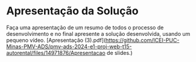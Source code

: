# Apresentação da Solução 
Faça uma apresentação de um resumo de todos o processo de desenvolvimento e no final apresente a solução desenvolvida, usando um pequeno vídeo.
[Apresentação (3).pdf](https://github.com/ICEI-PUC-Minas-PMV-ADS/pmv-ads-2024-e1-proj-web-t15-autorental/files/14971876/Apresentacao de slides.)
